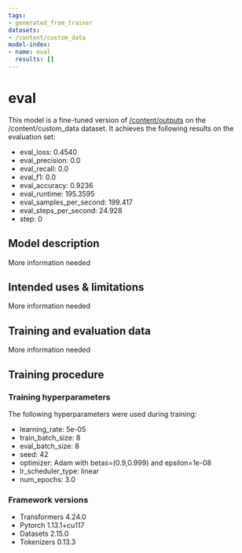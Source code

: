 ```yaml
---
tags:
- generated_from_trainer
datasets:
- /content/custom_data
model-index:
- name: eval
  results: []
---
```


<!-- This model card has been generated automatically according to the information the Trainer had access to. You
should probably proofread and complete it, then remove this comment. -->

# eval

This model is a fine-tuned version of [/content/outputs](https://huggingface.co//content/outputs) on the /content/custom_data dataset.
It achieves the following results on the evaluation set:
- eval_loss: 0.4540
- eval_precision: 0.0
- eval_recall: 0.0
- eval_f1: 0.0
- eval_accuracy: 0.9236
- eval_runtime: 195.3595
- eval_samples_per_second: 199.417
- eval_steps_per_second: 24.928
- step: 0

## Model description

More information needed

## Intended uses & limitations

More information needed

## Training and evaluation data

More information needed

## Training procedure

### Training hyperparameters

The following hyperparameters were used during training:
- learning_rate: 5e-05
- train_batch_size: 8
- eval_batch_size: 8
- seed: 42
- optimizer: Adam with betas=(0.9,0.999) and epsilon=1e-08
- lr_scheduler_type: linear
- num_epochs: 3.0

### Framework versions

- Transformers 4.24.0
- Pytorch 1.13.1+cu117
- Datasets 2.15.0
- Tokenizers 0.13.3
